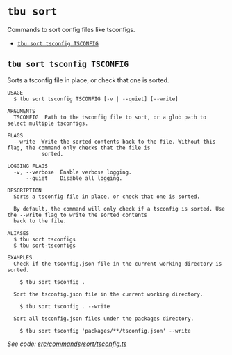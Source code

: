 `tbu sort`
==========

Commands to sort config files like tsconfigs.

* [`tbu sort tsconfig TSCONFIG`](#tbu-sort-tsconfig-tsconfig)

## `tbu sort tsconfig TSCONFIG`

Sorts a tsconfig file in place, or check that one is sorted.

```
USAGE
  $ tbu sort tsconfig TSCONFIG [-v | --quiet] [--write]

ARGUMENTS
  TSCONFIG  Path to the tsconfig file to sort, or a glob path to select multiple tsconfigs.

FLAGS
  --write  Write the sorted contents back to the file. Without this flag, the command only checks that the file is
           sorted.

LOGGING FLAGS
  -v, --verbose  Enable verbose logging.
      --quiet    Disable all logging.

DESCRIPTION
  Sorts a tsconfig file in place, or check that one is sorted.

  By default, the command will only check if a tsconfig is sorted. Use the --write flag to write the sorted contents
  back to the file.

ALIASES
  $ tbu sort tsconfigs
  $ tbu sort-tsconfigs

EXAMPLES
  Check if the tsconfig.json file in the current working directory is sorted.

    $ tbu sort tsconfig .

  Sort the tsconfig.json file in the current working directory.

    $ tbu sort tsconfig . --write

  Sort all tsconfig.json files under the packages directory.

    $ tbu sort tsconfig 'packages/**/tsconfig.json' --write
```

_See code: [src/commands/sort/tsconfig.ts](https://github.com/tylerbutler/tools-monorepo/blob/main/packages/cli/src/commands/sort/tsconfig.ts)_
